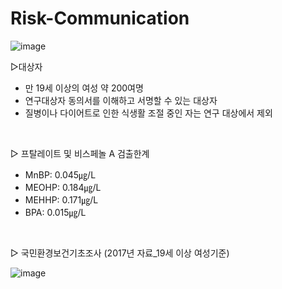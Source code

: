 # Risk-Communication

![image](https://user-images.githubusercontent.com/49118263/76280106-2ca7ba80-62d4-11ea-8c1f-cd0c9e2479b5.png)


▷대상자
- 만 19세 이상의 여성 약 200여명
- 연구대상자 동의서를 이해하고 서명할 수 있는 대상자
- 질병이나 다이어트로 인한 식생활 조절 중인 자는 연구 대상에서 제외

<br>

▷ 프탈레이트 및 비스페놀 A 검출한계
- MnBP: 0.045㎍/L
- MEOHP: 0.184㎍/L
- MEHHP: 0.171㎍/L
- BPA:  0.015㎍/L

<br>

▷ 국민환경보건기초조사 (2017년 자료_19세 이상 여성기준)

![image](https://user-images.githubusercontent.com/49118263/76280265-93c56f00-62d4-11ea-8ac2-95e6b90e61ac.png)
